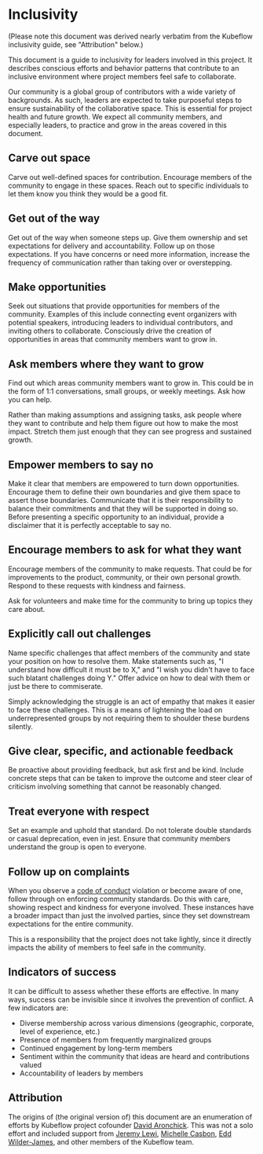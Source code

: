 # Inclusivity

(Please note this document was derived nearly verbatim from the Kubeflow
inclusivity guide, see "Attribution" below.)

This document is a guide to inclusivity for leaders involved in this
project. It describes conscious efforts and behavior patterns that contribute
to an inclusive environment where project members feel safe to collaborate.

Our community is a global group of contributors with a wide variety of
backgrounds. As such, leaders are expected to take purposeful steps to ensure
sustainability of the collaborative space. This is essential for project health
and future growth. We expect all community members, and especially leaders, to
practice and grow in the areas covered in this document.

## Carve out space

Carve out well-defined spaces for contribution. Encourage members of the
community to engage in these spaces. Reach out to specific individuals to let
them know you think they would be a good fit.

## Get out of the way

Get out of the way when someone steps up. Give them ownership and set
expectations for delivery and accountability. Follow up on those expectations.
If you have concerns or need more information, increase the frequency of
communication rather than taking over or overstepping.

## Make opportunities

Seek out situations that provide opportunities for members of the community.
Examples of this include connecting event organizers with potential speakers,
introducing leaders to individual contributors, and inviting others to
collaborate. Consciously drive the creation of opportunities in areas that
community members want to grow in.

## Ask members where they want to grow

Find out which areas community members want to grow in. This could be in the
form of 1:1 conversations, small groups, or weekly meetings. Ask how you can
help.

Rather than making assumptions and assigning tasks, ask people where they want
to contribute and help them figure out how to make the most impact. Stretch them
just enough that they can see progress and sustained growth.

## Empower members to say no

Make it clear that members are empowered to turn down opportunities. Encourage
them to define their own boundaries and give them space to assert those
boundaries. Communicate that it is their responsibility to balance their
commitments and that they will be supported in doing so. Before presenting a
specific opportunity to an individual, provide a disclaimer that it is
perfectly acceptable to say no.

## Encourage members to ask for what they want

Encourage members of the community to make requests. That could be for
improvements to the product, community, or their own personal growth. Respond
to these requests with kindness and fairness.

Ask for volunteers and make time for the community to bring up topics they care
about.

## Explicitly call out challenges

Name specific challenges that affect members of the community and state your
position on how to resolve them. Make statements such as, "I understand how
difficult it must be to X," and "I wish you didn't have to face such blatant
challenges doing Y." Offer advice on how to deal with them or just be there to
commiserate.

Simply acknowledging the struggle is an act of empathy that makes it easier to
face these challenges. This is a means of lightening the load on
underrepresented groups by not requiring them to shoulder these burdens
silently.

## Give clear, specific, and actionable feedback

Be proactive about providing feedback, but ask first and be kind. Include
concrete steps that can be taken to improve the outcome and steer clear of
criticism involving something that cannot be reasonably changed.

## Treat everyone with respect

Set an example and uphold that standard. Do not tolerate double standards or
casual deprecation, even in jest. Ensure that community members understand the
group is open to everyone.

## Follow up on complaints

When you observe a
[code of conduct](https://github.com/projectclarify/community/blob/master/CODE_OF_CONDUCT.md)
violation or become aware of one, follow through on enforcing community
standards. Do this with care, showing respect and kindness for everyone
involved. These instances have a broader impact than just the involved parties,
since they set downstream expectations for the entire community.

This is a responsibility that the project does not take lightly, since
it directly impacts the ability of members to feel safe in the community.

## Indicators of success

It can be difficult to assess whether these efforts are effective. In many ways,
success can be invisible since it involves the prevention of conflict. A few
indicators are:

* Diverse membership across various dimensions (geographic, corporate, level of
  experience, etc.)
* Presence of members from frequently marginalized groups
* Continued engagement by long-term members
* Sentiment within the community that ideas are heard and contributions valued
* Accountability of leaders by members

## Attribution

The origins of (the original version of) this document are an enumeration of efforts by Kubeflow project cofounder
[David Aronchick](https://github.com/aronchick). This was not a solo effort and
included support from [Jeremy Lewi](https://github.com/jlewi), [Michelle Casbon](https://github.com/texasmichelle),
[Edd Wilder-James](https://github.com/ewilderj), and other members of the Kubeflow team.

